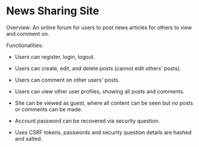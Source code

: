 # News Sharing Site

Overview: An online forum for users to post news articles for others to view and comment on.


Functionalities: 

  * Users can register, login, logout.

  * Users can create, edit, and delete posts (cannot edit others' posts).

  * Users can comment on other users' posts.

  * Users can view other user profiles, showing all posts and comments.

  * Site can be viewed as guest, where all content can be seen but no posts or comments can be made.

  * Account password can be recovered via security question.

  * Uses CSRF tokens, passwords and security question details are hashed and salted. 
